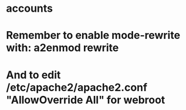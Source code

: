 # accounts

# Remember to enable mode-rewrite with: a2enmod rewrite
# And to edit /etc/apache2/apache2.conf "AllowOverride All" for webroot
